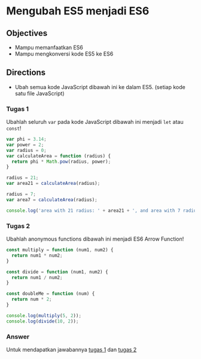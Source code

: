 # Mengubah ES5 menjadi ES6

## Objectives
- Mampu memanfaatkan ES6
- Mampu mengkonversi kode ES5 ke ES6

## Directions
- Ubah semua kode JavaScript dibawah ini ke dalam ES5. (setiap kode satu file JavaScript)


### Tugas 1
Ubahlah seluruh `var` pada kode JavaScript dibawah ini menjadi `let` atau `const`!

```javascript
var phi = 3.14;
var power = 2;
var radius = 0;
var calculateArea = function (radius) {
  return phi * Math.pow(radius, power);
}

radius = 21;
var area21 = calculateArea(radius);

radius = 7;
var area7 = calculateArea(radius);

console.log('area with 21 radius: ' + area21 + ', and area with 7 radius: ' + area7);
```

### Tugas 2
Ubahlah anonymous functions dibawah ini menjadi ES6 Arrow Function!

```javascript
const multiply = function (num1, num2) {
  return num1 * num2;
}

const divide = function (num1, num2) {
  return num1 / num2;
}

const doubleMe = function (num) {
  return num * 2;
}

console.log(multiply(5, 2));
console.log(divide(10, 2));
```

### Answer
Untuk mendapatkan jawabannya [tugas 1](answer.js) dan [tugas 2](answer2.js)
